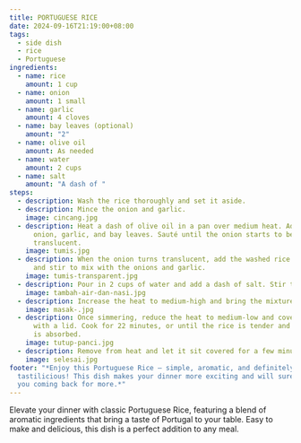 ```yaml
---
title: PORTUGUESE RICE
date: 2024-09-16T21:19:00+08:00
tags:
  - side dish
  - rice
  - Portuguese
ingredients:
  - name: rice
    amount: 1 cup
  - name: onion
    amount: 1 small
  - name: garlic
    amount: 4 cloves
  - name: bay leaves (optional)
    amount: "2"
  - name: olive oil
    amount: As needed
  - name: water
    amount: 2 cups
  - name: salt
    amount: "A dash of "
steps:
  - description: Wash the rice thoroughly and set it aside.
  - description: Mince the onion and garlic.
    image: cincang.jpg
  - description: Heat a dash of olive oil in a pan over medium heat. Add the minced
      onion, garlic, and bay leaves. Sauté until the onion starts to become
      translucent.
    image: tumis.jpg
  - description: When the onion turns translucent, add the washed rice to the pan
      and stir to mix with the onions and garlic.
    image: tumis-transparent.jpg
  - description: Pour in 2 cups of water and add a dash of salt. Stir to combine.
    image: tambah-air-dan-nasi.jpg
  - description: Increase the heat to medium-high and bring the mixture to a simmer.
    image: masak-.jpg
  - description: Once simmering, reduce the heat to medium-low and cover the pan
      with a lid. Cook for 22 minutes, or until the rice is tender and the water
      is absorbed.
    image: tutup-panci.jpg
  - description: Remove from heat and let it sit covered for a few minutes before serving.
    image: selesai.jpg
footer: "*Enjoy this Portuguese Rice — simple, aromatic, and definitely
  tastilicious! This dish makes your dinner more exciting and will surely keep
  you coming back for more.*"
---
```

Elevate your dinner with classic Portuguese Rice, featuring a blend of aromatic ingredients that bring a taste of Portugal to your table. Easy to make and delicious, this dish is a perfect addition to any meal.
